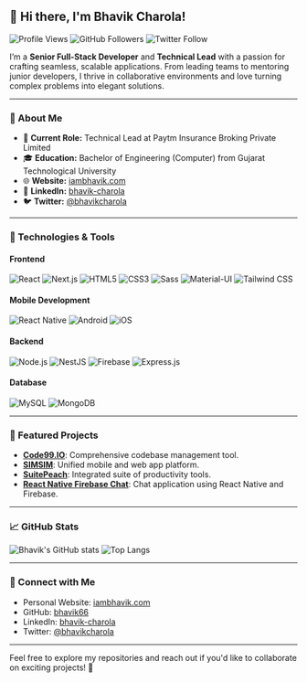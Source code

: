 ## 👋 Hi there, I'm Bhavik Charola!

![Profile Views](https://komarev.com/ghpvc/?username=bhavik66&style=flat-square&color=blue) ![GitHub Followers](https://img.shields.io/github/followers/bhavik66?label=Follow&style=social) ![Twitter Follow](https://img.shields.io/twitter/follow/bhavikcharola?style=social)

I’m a **Senior Full-Stack Developer** and **Technical Lead** with a passion for crafting seamless, scalable applications. From leading teams to mentoring junior developers, I thrive in collaborative environments and love turning complex problems into elegant solutions.

---

### 🚀 About Me
- 🏢 **Current Role:** Technical Lead at Paytm Insurance Broking Private Limited
- 🎓 **Education:** Bachelor of Engineering (Computer) from Gujarat Technological University
- 🌐 **Website:** [iambhavik.com](https://iambhavik.com)
- 💼 **LinkedIn:** [bhavik-charola](https://www.linkedin.com/in/bhavik-charola)
- 🐦 **Twitter:** [@bhavikcharola](https://x.com/bhavikcharola)

---

### 🔧 Technologies & Tools

#### **Frontend**
![React](https://img.shields.io/badge/-React-black?style=flat-square&logo=react)
![Next.js](https://img.shields.io/badge/-Next.js-black?style=flat-square&logo=nextdotjs)
![HTML5](https://img.shields.io/badge/-HTML5-E34F26?style=flat-square&logo=html5&logoColor=white)
![CSS3](https://img.shields.io/badge/-CSS3-1572B6?style=flat-square&logo=css3)
![Sass](https://img.shields.io/badge/-Sass-CC6699?style=flat-square&logo=sass)
![Material-UI](https://img.shields.io/badge/-MUI-0081CB?style=flat-square&logo=material-ui)
![Tailwind CSS](https://img.shields.io/badge/-Tailwind%20CSS-38B2AC?style=flat-square&logo=tailwind-css)

#### **Mobile Development**
![React Native](https://img.shields.io/badge/-React%20Native-black?style=flat-square&logo=react)
![Android](https://img.shields.io/badge/-Android-3DDC84?style=flat-square&logo=android)
![iOS](https://img.shields.io/badge/-iOS-000000?style=flat-square&logo=apple)

#### **Backend**
![Node.js](https://img.shields.io/badge/-Node.js-339933?style=flat-square&logo=node-dot-js)
![NestJS](https://img.shields.io/badge/-NestJS-E0234E?style=flat-square&logo=nestjs)
![Firebase](https://img.shields.io/badge/-Firebase-FFCA28?style=flat-square&logo=firebase)
![Express.js](https://img.shields.io/badge/-Express.js-000000?style=flat-square&logo=express)

#### **Database**
![MySQL](https://img.shields.io/badge/-MySQL-4479A1?style=flat-square&logo=mysql&logoColor=white)
![MongoDB](https://img.shields.io/badge/-MongoDB-47A248?style=flat-square&logo=mongodb&logoColor=white)

---

### 🌟 Featured Projects

- **[Code99.IO](https://code99.io/)**: Comprehensive codebase management tool.
- **[SIMSIM](https://play.google.com/store/apps/details?id=live.video.shopping.simsim)**: Unified mobile and web app platform.
- **[SuitePeach](https://www.suitepeach.com/)**: Integrated suite of productivity tools.
- **[React Native Firebase Chat](https://github.com/bhavik66/react-native-firebase-chat)**: Chat application using React Native and Firebase.

---

### 📈 GitHub Stats

![Bhavik's GitHub stats](https://github-readme-stats.vercel.app/api?username=bhavik66&show_icons=true&theme=radical)
![Top Langs](https://github-readme-stats.vercel.app/api/top-langs/?username=bhavik66&layout=compact&theme=radical)

---

### 🔗 Connect with Me

- Personal Website: [iambhavik.com](https://iambhavik.com)
- GitHub: [bhavik66](https://github.com/bhavik66)
- LinkedIn: [bhavik-charola](https://www.linkedin.com/in/bhavik-charola)
- Twitter: [@bhavikcharola](https://x.com/bhavikcharola)

---

Feel free to explore my repositories and reach out if you'd like to collaborate on exciting projects! 🚀
